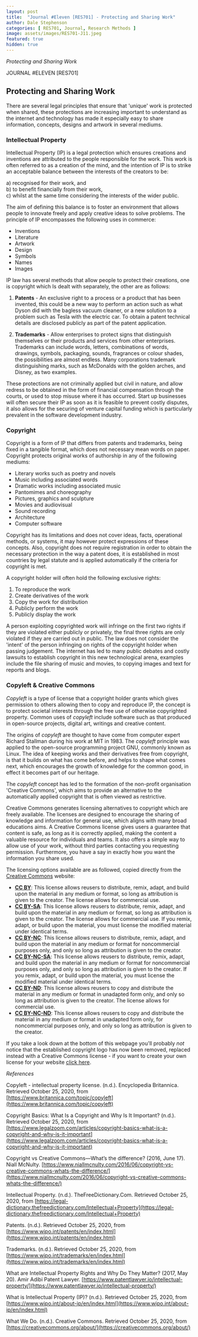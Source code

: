 ```yaml
---
layout: post
title:  "Journal #Eleven [RES701] - Protecting and Sharing Work" 
author: Dale Stephenson
categories: [ RES701, Journal, Research Methods ]
image: assets/images/RES701-J11.jpeg
featured: true
hidden: true
---
```

<i>Protecting and Sharing Work</i>

JOURNAL #ELEVEN [RES701]

<h2>Protecting and Sharing Work</h2>

There are several legal principles that ensure that 'unique' work is protected when shared, these protections are increasing important to understand as the internet and technology has made it especially easy to share information, concepts, designs and artwork in several mediums. 

<h3>Intellectual Property</h3>

Intellectual Property (IP) is a legal protection which ensures creations and inventions are attributed to the people responsible for the work. This work is often referred to as a creation of the mind, and the intention of IP is to strike an acceptable balance between the interests of the creators to be:

a) recognised for their work, and <br>
b) to benefit financially from their work, <br>
c) whilst at the same time considering the interests of the wider public. 

The aim of defining this balance is to foster an environment that allows people to innovate freely and apply creative ideas to solve problems. The principle of IP encompasses the following uses in commerce:

- Inventions 
- Literature
- Artwork
- Design
- Symbols
- Names
- Images

IP law has several methods that allow people to protect their creations, one is copyright which Is dealt with separately, the other are as follows:

1. <b>Patents</b> - An exclusive right to a process or a product that has been invented, this could be a new way to perform an action such as what Dyson did with the bagless vacuum cleaner, or a new solution to a problem such as Tesla with the electric car. To obtain a patent technical details are disclosed publicly as part of the patent application.

2. <b>Trademarks</b> - Allow enterprises to protect signs that distinguish themselves or their products and services from other enterprises. Trademarks can include words, letters, combinations of words, drawings, symbols, packaging, sounds, fragrances or colour shades, the possibilities are almost endless. Many corporations trademark distinguishing marks, such as McDonalds with the golden arches, and Disney, as two examples. 

These protections are not criminally applied but civil in nature, and allow redress to be obtained in the form of financial compensation through the courts, or used to stop misuse where it has occurred. Start up businesses will often secure their IP as soon as it is feasible to prevent costly disputes, it also allows for the securing of venture capital funding which is particularly prevalent in the software development industry.

<h3>Copyright</h3>

Copyright is a form of IP that differs from patents and trademarks, being fixed in a tangible format, which does not necessary mean words on paper. Copyright protects original works of authorship in any of the following mediums:

- Literary works such as poetry and novels 
- Music including associated words
- Dramatic works including associated music
- Pantomimes and choreography
- Pictures, graphics and sculpture	
- Movies and audiovisual
- Sound recording
- Architecture 
- Computer software

Copyright has its limitations and does not cover ideas, facts, operational methods, or systems, it may however protect expressions of these concepts. Also, copyright does not require registration in order to obtain the necessary protection in the way a patent does, it is established in most countries by legal statute and is applied automatically if the criteria for copyright is met.

A copyright holder will often hold the following exclusive rights:

1. To reproduce the work 
2. Create derivatives of the work
3. Copy the work for distribution
4. Publicly perform the work 
5. Publicly display the work

A person exploiting copyrighted work will infringe on the first two rights if they are violated either publicly or privately, the final three rights are only violated if they are carried out in public. The law does not consider the 'intent' of the person infringing on rights of the copyright holder when passing judgement. The internet has led to many public debates and costly lawsuits to establish copyright in this new technological arena, examples include the file sharing of music and movies, to copying images and text for reports and blogs. 

<h3>Copyleft & Creative Commons</h3>

<i>Copyleft</i> is a type of license that a copyright holder grants which gives permission to others allowing then to copy and reproduce IP, the concept is to protect societal interests through the free use of otherwise copyrighted property. Common uses of <i>copyleft</i> include software such as that produced in open-source projects, digital art, writings and creative content. 

The origins of <i>copyleft</i> are thought to have come from computer expert Richard Stallman during his work at MIT in 1983. The <i>copyleft</i> principle was applied to the open-source programming project GNU, commonly known as Linux. The idea of keeping works and their derivatives free from copyright, is that it builds on what has come before, and helps to shape what comes next, which encourages the growth of knowledge for the common good, in effect it becomes part of our heritage.

The <i>copyleft</i> concept has led to the formation of the non-profit organisation 'Creative Commons', which aims to provide an alternative to the automatically applied copyright that is often viewed as restrictive.

Creative Commons generates licensing alternatives to copyright which are freely available. The licenses are designed to encourage the sharing of knowledge and information for general use, which aligns with many broad educations aims. A Creative Commons license gives users a guarantee that content is safe, as long as it is correctly applied, making the content a valuable resource for individuals and teams. It also offers a simple way to allow use of your work, without third parties contacting you requesting permission. Furthermore, you have a say in exactly how you want the information you share used. 

The licensing options available are as followed, copied directly from the [Creative Commons](https://creativecommons.org/about/cclicenses/) website:

- <b><u>CC BY</u></b>: This license allows reusers to distribute, remix, adapt, and build upon the material in any medium or format, so long as attribution is given to the creator. The license allows for commercial use.
- <b><u>CC BY-SA</u></b>: This license allows reusers to distribute, remix, adapt, and build upon the material in any medium or format, so long as attribution is given to the creator. The license allows for commercial use. If you remix, adapt, or build upon the material, you must license the modified material under identical terms.
- <b><u>CC BY-NC</u></b>: This license allows reusers to distribute, remix, adapt, and build upon the material in any medium or format for noncommercial purposes only, and only so long as attribution is given to the creator. 
- <b><u>CC BY-NC-SA</u></b>: This license allows reusers to distribute, remix, adapt, and build upon the material in any medium or format for noncommercial purposes only, and only so long as attribution is given to the creator. If you remix, adapt, or build upon the material, you must license the modified material under identical terms. 
- <b><u>CC BY-ND</u></b>: This license allows reusers to copy and distribute the material in any medium or format in unadapted form only, and only so long as attribution is given to the creator. The license allows for commercial use.
- <b><u>CC BY-NC-ND</u></b>: This license allows reusers to copy and distribute the material in any medium or format in unadapted form only, for noncommercial purposes only, and only so long as attribution is given to the creator. 

If you take a look down at the bottom of this webpage you'll probably <i>not</i> notice that the established copyright logo has now been removed, replaced instead with a Creative Commons license - if you want to create your own license for your website [click here](https://creativecommons.org/share-your-work/).

<i>References</i>

Copyleft - intellectual property license. (n.d.). Encyclopedia Britannica. Retrieved October 25, 2020, from [https://www.britannica.com/topic/copyleft](https://www.britannica.com/topic/copyleft)

Copyright Basics: What Is a Copyright and Why Is It Important? (n.d.). Retrieved October 25, 2020, from [https://www.legalzoom.com/articles/copyright-basics-what-is-a-copyright-and-why-is-it-important](https://www.legalzoom.com/articles/copyright-basics-what-is-a-copyright-and-why-is-it-important)

Copyright vs Creative Commons—What’s the difference? (2016, June 17). Niall McNulty. [https://www.niallmcnulty.com/2016/06/copyright-vs-creative-commons-whats-the-difference/](https://www.niallmcnulty.com/2016/06/copyright-vs-creative-commons-whats-the-difference/)

Intellectual Property. (n.d.). TheFreeDictionary.Com. Retrieved October 25, 2020, from [https://legal-dictionary.thefreedictionary.com/Intellectual+Property](https://legal-dictionary.thefreedictionary.com/Intellectual+Property)

Patents. (n.d.). Retrieved October 25, 2020, from [https://www.wipo.int/patents/en/index.html](https://www.wipo.int/patents/en/index.html)

Trademarks. (n.d.). Retrieved October 25, 2020, from [https://www.wipo.int/trademarks/en/index.html](https://www.wipo.int/trademarks/en/index.html)

What are Intellectual Property Rights and Why Do They Matter? (2017, May 20). Amir Adibi Patent Lawyer. [https://www.patentlawyer.io/intellectual-property/](https://www.patentlawyer.io/intellectual-property/)

What is Intellectual Property (IP)? (n.d.). Retrieved October 25, 2020, from [https://www.wipo.int/about-ip/en/index.html](https://www.wipo.int/about-ip/en/index.html)

What We Do. (n.d.). Creative Commons. Retrieved October 25, 2020, from [https://creativecommons.org/about/](https://creativecommons.org/about/)



